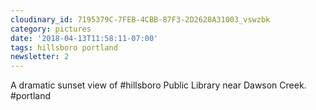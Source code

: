 ```yaml
---
cloudinary_id: 7195379C-7FEB-4CBB-87F3-2D2628A31003_vswzbk
category: pictures
date: '2018-04-13T11:58:11-07:00'
tags: hillsboro portland
newsletter: 2
---
```


A dramatic sunset view of #hillsboro Public Library near Dawson Creek. #portland